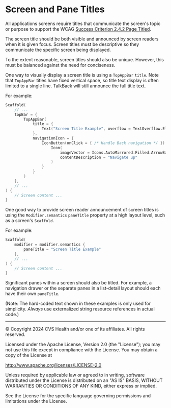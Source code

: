 # Screen and Pane Titles
All applications screens require titles that communicate the screen's topic or purpose to support the WCAG [Success Criterion 2.4.2 Page Titled](https://www.w3.org/TR/WCAG22/#page-titled).

The screen title should be both visible and announced by screen readers when it is given focus. Screen titles must be descriptive so they communicate the specific screen being displayed. 

To the extent reasonable, screen titles should also be unique. However, this must be balanced against the need for conciseness.

One way to visually display a screen title is using a `TopAppBar` `title`. Note that `TopAppBar` titles have fixed vertical space, so title text display is often limited to a single line. TalkBack will still announce the full title text.

For example:

```kotlin
Scaffold(
    // ...
    topBar = {
        TopAppBar(
            title = {
                Text("Screen Title Example", overflow = TextOverflow.Ellipsis, maxLines = 1)
            },
            navigationIcon = {
                IconButton(onClick = { /* Handle Back navigation */ }) {
                    Icon(
                        imageVector = Icons.AutoMirrored.Filled.ArrowBack,
                        contentDescription = "Navigate up"
                    )
                }
            }
        )
    },
    // ...
) {
    // Screen content ...
}
```

One good way to provide screen reader announcement of screen titles is using the `Modifier.semantics` `paneTitle` property at a high layout level, such as a screen's `Scaffold`.

For example:

```kotlin
Scaffold(
    modifier = modifier.semantics {
        paneTitle = "Screen Title Example"
    },
    // ...
) {
    // Screen content ...
}
```

Significant panes within a screen should also be titled. For example, a navigation drawer or the separate panes in a list-detail layout should each have their own `paneTitle`.

(Note: The hard-coded text shown in these examples is only used for simplicity. _Always_ use externalized string resource references in actual code.)

----

© Copyright 2024 CVS Health and/or one of its affiliates. All rights reserved.

Licensed under the Apache License, Version 2.0 (the "License");
you may not use this file except in compliance with the License.
You may obtain a copy of the License at

http://www.apache.org/licenses/LICENSE-2.0

Unless required by applicable law or agreed to in writing, software
distributed under the License is distributed on an "AS IS" BASIS,
WITHOUT WARRANTIES OR CONDITIONS OF ANY KIND, either express or implied.

See the License for the specific language governing permissions and
limitations under the License.